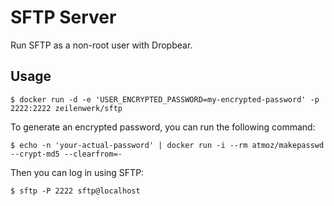 # SFTP Server

Run SFTP as a non-root user with Dropbear.

## Usage

```shell
$ docker run -d -e 'USER_ENCRYPTED_PASSWORD=my-encrypted-password' -p 2222:2222 zeilenwerk/sftp
```

To generate an encrypted password, you can run the following command:

```shell
$ echo -n 'your-actual-password' | docker run -i --rm atmoz/makepasswd --crypt-md5 --clearfrom=-
```

Then you can log in using SFTP:

```shell
$ sftp -P 2222 sftp@localhost
```
